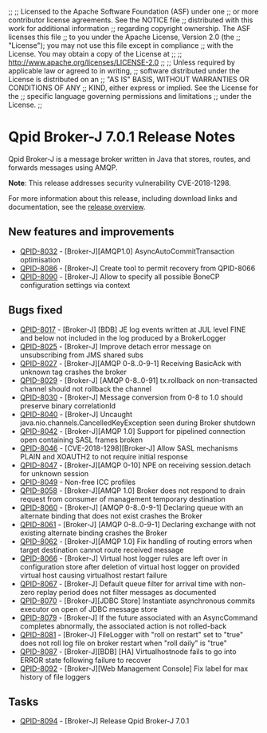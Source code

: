 ;;
;; Licensed to the Apache Software Foundation (ASF) under one
;; or more contributor license agreements.  See the NOTICE file
;; distributed with this work for additional information
;; regarding copyright ownership.  The ASF licenses this file
;; to you under the Apache License, Version 2.0 (the
;; "License"); you may not use this file except in compliance
;; with the License.  You may obtain a copy of the License at
;; 
;;   http://www.apache.org/licenses/LICENSE-2.0
;; 
;; Unless required by applicable law or agreed to in writing,
;; software distributed under the License is distributed on an
;; "AS IS" BASIS, WITHOUT WARRANTIES OR CONDITIONS OF ANY
;; KIND, either express or implied.  See the License for the
;; specific language governing permissions and limitations
;; under the License.
;;

# Qpid Broker-J 7.0.1 Release Notes

Qpid Broker-J is a message broker written in Java that stores, routes,
and forwards messages using AMQP.

**Note**: This release addresses security vulnerability CVE-2018-1298.

For more information about this release, including download links and
documentation, see the [release overview](index.html).


## New features and improvements

 - [QPID-8032](https://issues.apache.org/jira/browse/QPID-8032) - [Broker-J][AMQP1.0] AsyncAutoCommitTransaction optimisation
 - [QPID-8086](https://issues.apache.org/jira/browse/QPID-8086) - [Broker-J] Create tool to permit recovery from QPID-8066
 - [QPID-8090](https://issues.apache.org/jira/browse/QPID-8090) - [Broker-J] Allow to specify all possible BoneCP configuration settings via context

## Bugs fixed

 - [QPID-8017](https://issues.apache.org/jira/browse/QPID-8017) - [Broker-J] [BDB]  JE log events written at JUL level FINE and below not included in the log produced by a BrokerLogger
 - [QPID-8025](https://issues.apache.org/jira/browse/QPID-8025) - [Broker-J] Improve detach error message on unsubscribing from JMS shared subs
 - [QPID-8027](https://issues.apache.org/jira/browse/QPID-8027) - [Broker-J][AMQP 0-8..0-9-1] Receiving BasicAck with unknown tag crashes the broker
 - [QPID-8029](https://issues.apache.org/jira/browse/QPID-8029) - [Broker-J] [AMQP 0-8..0-91] tx.rollback on non-transacted channel should not rollback the channel 
 - [QPID-8030](https://issues.apache.org/jira/browse/QPID-8030) - [Broker-J] Message conversion from 0-8 to 1.0 should preserve binary correlationId
 - [QPID-8040](https://issues.apache.org/jira/browse/QPID-8040) - [Broker-J] Uncaught java.nio.channels.CancelledKeyException seen during Broker shutdown
 - [QPID-8042](https://issues.apache.org/jira/browse/QPID-8042) - [Broker-J][AMQP 1.0] Support for pipelined connection open containing SASL frames broken
 - [QPID-8046](https://issues.apache.org/jira/browse/QPID-8046) - [CVE-2018-1298][Broker-J] Allow SASL mechanisms PLAIN and XOAUTH2 to not require initial response
 - [QPID-8047](https://issues.apache.org/jira/browse/QPID-8047) - [Broker-J][AMQP 0-10] NPE on receiving session.detach for unknown session
 - [QPID-8049](https://issues.apache.org/jira/browse/QPID-8049) - Non-free ICC profiles
 - [QPID-8058](https://issues.apache.org/jira/browse/QPID-8058) - [Broker-J][AMQP 1.0] Broker does not respond to drain request from consumer of management temporary destination
 - [QPID-8060](https://issues.apache.org/jira/browse/QPID-8060) - [Broker-J] [AMQP 0-8..0-9-1] Declaring queue with an alternate binding that does not exist crashes the Broker
 - [QPID-8061](https://issues.apache.org/jira/browse/QPID-8061) - [Broker-J] [AMQP 0-8..0-9-1] Declaring exchange with not existing alternate binding crashes the Broker
 - [QPID-8062](https://issues.apache.org/jira/browse/QPID-8062) - [Broker-J][AMQP 1.0] Fix handling of routing errors when target destination cannot route received message
 - [QPID-8066](https://issues.apache.org/jira/browse/QPID-8066) - [Broker-J] Virtual host logger rules are left over in configuration store after deletion of virtual host logger on provided virtual host causing virtualhost restart failure
 - [QPID-8067](https://issues.apache.org/jira/browse/QPID-8067) - [Broker-J] Default queue filter for arrival time with non-zero replay period does not filter messages as documented
 - [QPID-8070](https://issues.apache.org/jira/browse/QPID-8070) - [Broker-J][JDBC Store] Instantiate asynchronous commits executor on open of JDBC message store
 - [QPID-8079](https://issues.apache.org/jira/browse/QPID-8079) - [Broker-J] If the future associated with an AsyncCommand completes abnormally, the associated action is not rolled-back
 - [QPID-8081](https://issues.apache.org/jira/browse/QPID-8081) - [Broker-J] FileLogger with "roll on restart" set to "true" does not roll log file on broker restart when "roll daily" is "true"
 - [QPID-8087](https://issues.apache.org/jira/browse/QPID-8087) - [Broker-J][BDB] [HA] Virtualhostnode fails to go into ERROR state following failure to recover
 - [QPID-8092](https://issues.apache.org/jira/browse/QPID-8092) - [Broker-J][Web Management Console] Fix label for max history of file loggers

## Tasks

 - [QPID-8094](https://issues.apache.org/jira/browse/QPID-8094) - [Broker-J] Release Qpid Broker-J 7.0.1
